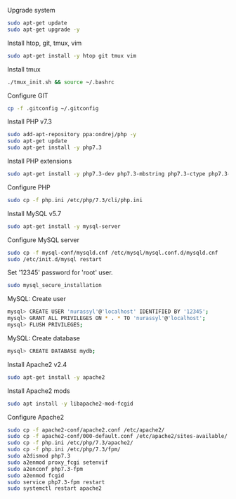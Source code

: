 Upgrade system

```bash
sudo apt-get update
sudo apt-get upgrade -y
```


Install htop, git, tmux, vim

```bash
sudo apt-get install -y htop git tmux vim
```


Install tmux

```bash
./tmux_init.sh && source ~/.bashrc
```


Configure GIT

```bash
cp -f .gitconfig ~/.gitconfig
```


Install PHP v7.3

```bash
sudo add-apt-repository ppa:ondrej/php -y
sudo apt-get update
sudo apt-get install -y php7.3
```


Install PHP extensions

```bash
sudo apt-get install -y php7.3-dev php7.3-mbstring php7.3-ctype php7.3-bcmath php7.3-tokenizer php7.3-json php7.3-xml php7.3-opcache php7.3-pdo php7.3-mysql php7.3-intl php7.3-curl php7.3-zip php7.3-xdebug php7.3-memcached php7.3-gettext php7.3-gd php7.3-imagick php7.3-iconv php7.3-fpm php7.3-dom php7.3-xmlrpc
```


Configure PHP

```bash
sudo cp -f php.ini /etc/php/7.3/cli/php.ini
```


Install MySQL v5.7

```bash
sudo apt-get install -y mysql-server
```


Configure MySQL server

```bash
sudo cp -f mysql-conf/mysqld.cnf /etc/mysql/mysql.conf.d/mysqld.cnf
sudo /etc/init.d/mysql restart
```


Set '12345' password for 'root' user.

```bash
sudo mysql_secure_installation
```


MySQL: Create user

```bash
mysql> CREATE USER 'nurassyl'@'localhost' IDENTIFIED BY '12345';
mysql> GRANT ALL PRIVILEGES ON * . * TO 'nurassyl'@'localhost';
mysql> FLUSH PRIVILEGES;
```


MySQL: Create database

```bash
mysql> CREATE DATABASE mydb;
```


Install Apache2 v2.4

```bash
sudo apt-get install -y apache2
```


Install Apache2 mods

```bash
sudo apt install -y libapache2-mod-fcgid
```


Configure Apache2

```bash
sudo cp -f apache2-conf/apache2.conf /etc/apache2/
sudo cp -f apache2-conf/000-default.conf /etc/apache2/sites-available/
sudo cp -f php.ini /etc/php/7.3/apache2/
sudo cp -f php.ini /etc/php/7.3/fpm/
sudo a2dismod php7.3
sudo a2enmod proxy_fcgi setenvif
sudo a2enconf php7.3-fpm
sudo a2enmod fcgid
sudo service php7.3-fpm restart
sudo systemctl restart apache2
```

